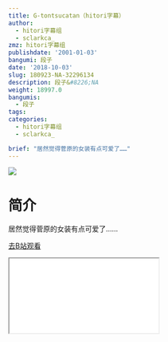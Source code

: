 ```yaml
---
title: G-tontsucatan（hitori字幕）
author:
  - hitori字幕组
  - sclarkca_
zmz: hitori字幕组
publishdate: '2001-01-03'
bangumi: 段子
date: '2018-10-03'
slug: 180923-NA-32296134
description: 段子&#8226;NA
weight: 18997.0
bangumis:
  - 段子
tags:
categories:
  - hitori字幕组
  - sclarkca_

brief: "居然觉得菅原的女装有点可爱了……"
---
```

![](https://i.imgur.com/5mewN5Q.jpg)
# 简介  
居然觉得菅原的女装有点可爱了……  

[去B站观看](https://www.bilibili.com/video/av32296134/)
<div class ="resp-container"><iframe class="testiframe" src="//player.bilibili.com/player.html?aid=32296134"", scrolling="no", allowfullscreen="true" > </iframe></div> 
